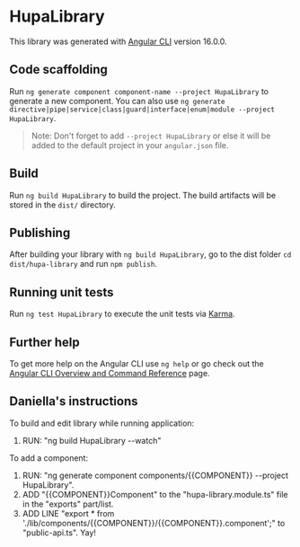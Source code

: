 # HupaLibrary

This library was generated with [Angular CLI](https://github.com/angular/angular-cli) version 16.0.0.

## Code scaffolding

Run `ng generate component component-name --project HupaLibrary` to generate a new component. You can also use `ng generate directive|pipe|service|class|guard|interface|enum|module --project HupaLibrary`.
> Note: Don't forget to add `--project HupaLibrary` or else it will be added to the default project in your `angular.json` file. 

## Build

Run `ng build HupaLibrary` to build the project. The build artifacts will be stored in the `dist/` directory.

## Publishing

After building your library with `ng build HupaLibrary`, go to the dist folder `cd dist/hupa-library` and run `npm publish`.

## Running unit tests

Run `ng test HupaLibrary` to execute the unit tests via [Karma](https://karma-runner.github.io).

## Further help

To get more help on the Angular CLI use `ng help` or go check out the [Angular CLI Overview and Command Reference](https://angular.io/cli) page.

## Daniella's instructions

To build and edit library while running application:
1. RUN: "ng build HupaLibrary --watch"

To add a component:
1. RUN: "ng generate component components/{{COMPONENT}} --project HupaLibrary".
2. ADD "{{COMPONENT}}Component" to the "hupa-library.module.ts" file in the "exports" part/list.
3. ADD LINE "export * from './lib/components/{{COMPONENT}}/{{COMPONENT}}.component';" to "public-api.ts".
Yay!
